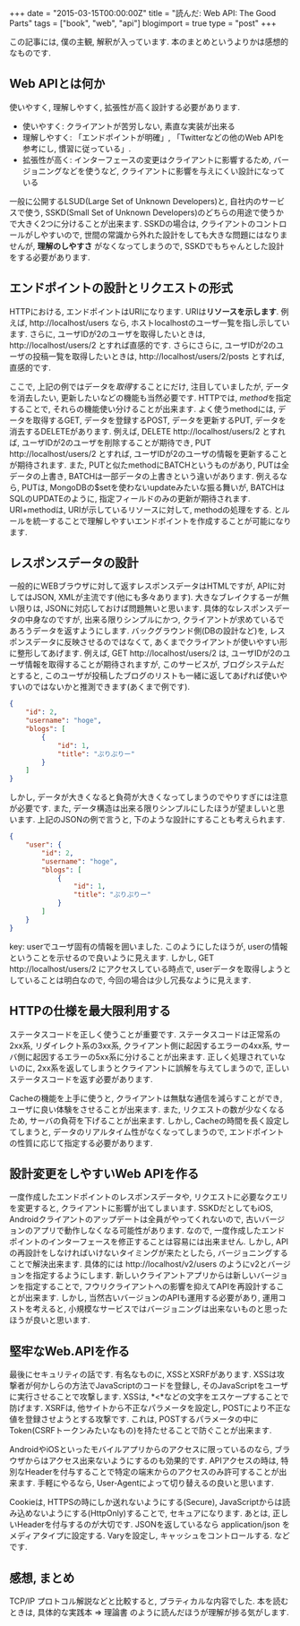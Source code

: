 +++
date = "2015-03-15T00:00:00Z"
title = "読んだ: Web API: The Good Parts"
tags = ["book", "web", "api"]
blogimport = true
type = "post"
+++


この記事には, 僕の主観, 解釈が入っています. 本のまとめというよりかは感想的なものです.


## Web APIとは何か

使いやすく, 理解しやすく, 拡張性が高く設計する必要があります.

- 使いやすく: クライアントが苦労しない, 素直な実装が出来る
- 理解しやすく: 「エンドポイントが明確」, 「Twitterなどの他のWeb APIを参考にし, 慣習に従っている」.
- 拡張性が高く: インターフェースの変更はクライアントに影響するため, バージョニングなどを使うなど, クライアントに影響を与えにくい設計になっている

一般に公開するLSUD(Large Set of Unknown Developers)と, 自社内のサービスで使う, SSKD(Small Set of Unknown Developers)のどちらの用途で使うかで大きく2つに分けることが出来ます. SSKDの場合は, クライアントのコントロールがしやすいので, 世間の常識から外れた設計をしても大きな問題にはなりませんが, **理解のしやすさ** がなくなってしまうので, SSKDでもちゃんとした設計をする必要があります.


## エンドポイントの設計とリクエストの形式

HTTPにおける, エンドポイントはURIになります. URIは**リソースを示します**. 例えば, http://localhost/users なら, ホストlocalhostのユーザ一覧を指し示しています. さらに, ユーザIDが2のユーザを取得したいときは, http://localhost/users/2 とすれば直感的です. さらにさらに, ユーザIDが2のユーザの投稿一覧を取得したいときは, http://localhost/users/2/posts とすれば, 直感的です.

ここで, 上記の例ではデータを*取得*することにだけ, 注目していましたが, データを消去したい, 更新したいなどの機能も当然必要です. HTTPでは, *method*を指定することで, それらの機能使い分けることが出来ます. よく使うmethodには, データを取得するGET, データを登録するPOST, データを更新するPUT, データを消去するDELETEがあります. 例えば, DELETE http://localhost/users/2 とすれば, ユーザIDが2のユーザを削除することが期待でき, PUT http://localhost/users/2 とすれば, ユーザIDが2のユーザの情報を更新することが期待されます. また, PUTと似たmethodにBATCHというものがあり, PUTは全データの上書き, BATCHは一部データの上書きという違いがあります. 例えるなら, PUTは, MongoDBの$setを使わないupdateみたいな振る舞いが, BATCHはSQLのUPDATEのように, 指定フィールドのみの更新が期待されます. URI+methodは, URIが示しているリソースに対して, methodの処理をする. とルールを統一することで理解しやすいエンドポイントを作成することが可能になります.


## レスポンスデータの設計

一般的にWEBブラウザに対して返すレスポンスデータはHTMLですが, APIに対してはJSON, XMLが主流です(他にも多々あります). 大きなブレイクするーが無い限りは, JSONに対応しておけば問題無いと思います.
具体的なレスポンスデータの中身なのですが, 出来る限りシンプルにかつ, クライアントが求めているであろうデータを返すようにします. バックグラウンド側(DBの設計など)を, レスポンスデータに反映させるのではなくて, あくまでクライアントが使いやすい形に整形してあげます. 例えば, GET http://localhost/users/2 は, ユーザIDが2のユーザ情報を取得することが期待されますが, このサービスが, ブログシステムだとすると, このユーザが投稿したブログのリストも一緒に返してあげれば使いやすいのではないかと推測できます(あくまで例です).

```json
{
    "id": 2,
    "username": "hoge",
    "blogs": [
        {
            "id": 1,
            "title": "ぷりぷりー"
        }
    ]
}
```

しかし, データが大きくなると負荷が大きくなってしまうのでやりすぎには注意が必要です. また, データ構造は出来る限りシンプルにしたほうが望ましいと思います. 上記のJSONの例で言うと, 下のような設計にすることも考えられます.

```json
{
    "user": {
        "id": 2,
        "username": "hoge",
        "blogs": [
            {
                "id": 1,
                "title": "ぷりぷりー"
            }
        ]
    }
}
```

key: userでユーザ固有の情報を囲いました. このようにしたほうが, userの情報ということを示せるので良いように見えます. しかし, GET http://localhost/users/2 にアクセスしている時点で, userデータを取得しようとしていることは明白なので, 今回の場合は少し冗長なように見えます.


## HTTPの仕様を最大限利用する

ステータスコードを正しく使うことが重要です. ステータスコードは正常系の2xx系, リダイレクト系の3xx系, クライアント側に起因するエラーの4xx系, サーバ側に起因するエラーの5xx系に分けることが出来ます. 正しく処理されていないのに, 2xx系を返してしまうとクライアントに誤解を与えてしまうので, 正しいステータスコードを返す必要があります.

Cacheの機能を上手に使うと, クライアントは無駄な通信を減らすことができ, ユーザに良い体験をさせることが出来ます. また, リクエストの数が少なくなるため, サーバの負荷を下げることが出来ます. しかし, Cacheの時間を長く設定してしまうと, データのリアルタイム性がなくなってしまうので, エンドポイントの性質に応じて指定する必要があります.


## 設計変更をしやすいWeb APIを作る

一度作成したエンドポイントのレスポンスデータや, リクエストに必要なクエリを変更すると, クライアントに影響が出てしまいます. SSKDだとしてもiOS, Androidクライアントのアップデートは全員がやってくれないので, 古いバージョンのアプリで動作しなくなる可能性があります. なので, 一度作成したエンドポイントのインターフェースを修正することは容易には出来ません. しかし, APIの再設計をしなければいけないタイミングが来たとしたら, バージョニングすることで解決出来ます. 具体的には http://localhost/v2/users のようにv2とバージョンを指定するようにします. 新しいクライアントアプリからは新しいバージョンを指定することで, フウリクライアントへの影響を抑えてAPIを再設計することが出来ます. しかし, 当然古いバージョンのAPIも運用する必要があり, 運用コストを考えると, 小規模なサービスではバージョニングは出来ないものと思ったほうが良いと思います.


## 堅牢なWeb.APIを作る

最後にセキュリティの話です. 有名なものに, XSSとXSRFがあります. XSSは攻撃者が何かしらの方法でJavaScriptのコードを登録し, そのJavaScriptをユーザに実行させることで攻撃します. XSSは, *<*などの文字をエスケープすることで防げます. XSRFは, 他サイトから不正なパラメータを設定し, POSTにより不正な値を登録させようとする攻撃です. これは, POSTするパラメータの中にToken(CSRFトークンみたいなもの)を持たせることで防ぐことが出来ます.

AndroidやiOSといったモバイルアプリからのアクセスに限っているのなら, ブラウザからはアクセス出来ないようにするのも効果的です. APIアクセスの時は, 特別なHeaderを付与することで特定の端末からのアクセスのみ許可することが出来ます. 手軽にやるなら, User-Agentによって切り替えるの良いと思います.

Cookieは, HTTPSの時にしか送れないようにする(Secure), JavaScriptからは読み込めないようにする(HttpOnly)することで, セキュアになります.
あとは, 正しいHeaderを付与するのが大切です. JSONを返しているなら application/json をメディアタイプに設定する. Varyを設定し, キャッシュをコントロールする. などです.


## 感想, まとめ

TCP/IP プロトコル解説などと比較すると, プラティカルな内容でした. 本を読むときは, 具体的な実践本 => 理論書 のように読んだほうが理解が捗る気がします.
